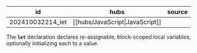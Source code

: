 
| id               | hubs                            | source |
| ---------------- | ------------------------------- | ------ |
| 202410032214_let | [[hubs/JavaScript\|JavaScript]] |        |
The **`let`** declaration declares re-assignable, block-scoped local variables, optionally initializing each to a value.
